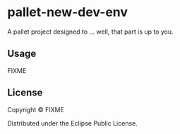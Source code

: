 # pallet-new-dev-env

A pallet project designed to ... well, that part is up to you.

## Usage

FIXME

## License

Copyright ©  FIXME

Distributed under the Eclipse Public License.
